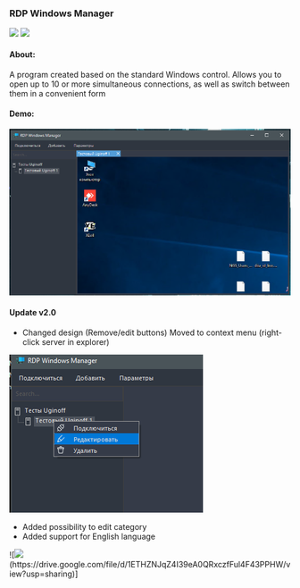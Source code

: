 ### RDP Windows Manager

![](https://img.shields.io/badge/-Windows_Forms-404040?style=for-the-badge&logo=c-sharp&logoColor=159BE1) ![](https://img.shields.io/badge/-NET._Framework_4.8-404040?style=for-the-badge&logo=c-sharp&logoColor=159BE1)

#### About:
A program created based on the standard Windows control. 
Allows you to open up to 10 or more simultaneous connections, as well as switch between them in a convenient form

#### Demo:

![](Assets/preview.png)

#### Update v2.0

* Changed design (Remove/edit buttons) Moved to context menu (right-click server in explorer)

![](Assets/preview2.png)

* Added possibility to edit category
* Added support for English language


![![](https://img.shields.io/badge/Download_build_(v_2.0)-404040)(https://drive.google.com/file/d/1ETHZNJqZ4I39eA0QRxczfFul4F43PPHW/view?usp=sharing)]
